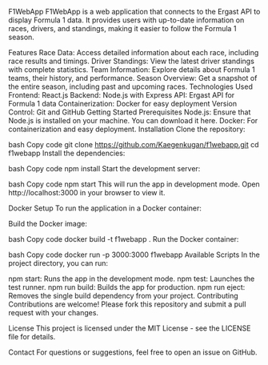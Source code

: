 F1WebApp
F1WebApp is a web application that connects to the Ergast API to display Formula 1 data. It provides users with up-to-date information on races, drivers, and standings, making it easier to follow the Formula 1 season.

Features
Race Data: Access detailed information about each race, including race results and timings.
Driver Standings: View the latest driver standings with complete statistics.
Team Information: Explore details about Formula 1 teams, their history, and performance.
Season Overview: Get a snapshot of the entire season, including past and upcoming races.
Technologies Used
Frontend: React.js
Backend: Node.js with Express
API: Ergast API for Formula 1 data
Containerization: Docker for easy deployment
Version Control: Git and GitHub
Getting Started
Prerequisites
Node.js: Ensure that Node.js is installed on your machine. You can download it here.
Docker: For containerization and easy deployment.
Installation
Clone the repository:

bash
Copy code
git clone https://github.com/Kaegenkugan/f1webapp.git
cd f1webapp
Install the dependencies:

bash
Copy code
npm install
Start the development server:

bash
Copy code
npm start
This will run the app in development mode. Open http://localhost:3000 in your browser to view it.

Docker Setup
To run the application in a Docker container:

Build the Docker image:

bash
Copy code
docker build -t f1webapp .
Run the Docker container:

bash
Copy code
docker run -p 3000:3000 f1webapp
Available Scripts
In the project directory, you can run:

npm start: Runs the app in the development mode.
npm test: Launches the test runner.
npm run build: Builds the app for production.
npm run eject: Removes the single build dependency from your project.
Contributing
Contributions are welcome! Please fork this repository and submit a pull request with your changes.

License
This project is licensed under the MIT License - see the LICENSE file for details.

Contact
For questions or suggestions, feel free to open an issue on GitHub.
